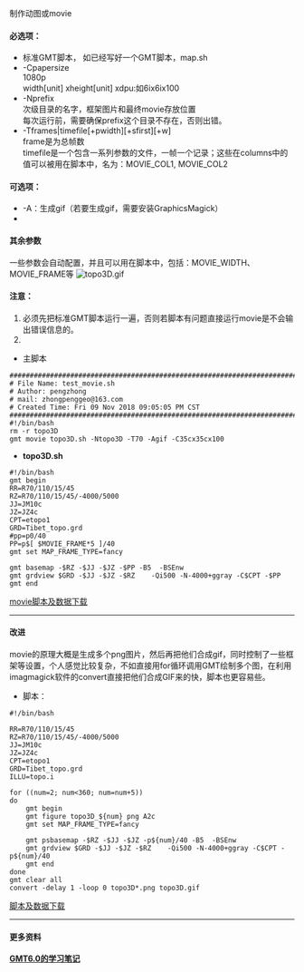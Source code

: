 制作动图或movie  
#### 必选项： 
- 标准GMT脚本，
如已经写好一个GMT脚本，map.sh    
- -Cpapersize  
 1080p  
width[unit] xheight[unit] xdpu:如6ix6ix100  
- -Nprefix  
次级目录的名字，框架图片和最终movie存放位置      
每次运行前，需要确保prefix这个目录不存在，否则出错。
- -Tframes|timefile[+pwidth][+sfirst][+w]  
frame是为总帧数  
timefile是一个包含一系列参数的文件，一帧一个记录；这些在columns中的值可以被用在脚本中，名为：MOVIE_COL1, MOVIE_COL2
#### 可选项：
- -A：生成gif（若要生成gif，需要安装GraphicsMagick）
- 

#### 其余参数
一些参数会自动配置，并且可以用在脚本中，包括：MOVIE_WIDTH、MOVIE_FRAME等
![topo3D.gif](https://upload-images.jianshu.io/upload_images/7955445-ef2fa58411292447.gif?imageMogr2/auto-orient/strip)


#### 注意：
1. 必须先把标准GMT脚本运行一遍，否则若脚本有问题直接运行movie是不会输出错误信息的。
2. 
- 主脚本  
```
#########################################################################
# File Name: test_movie.sh
# Author: pengzhong
# mail: zhongpenggeo@163.com
# Created Time: Fri 09 Nov 2018 09:05:05 PM CST
#########################################################################
#!/bin/bash
rm -r topo3D
gmt movie topo3D.sh -Ntopo3D -T70 -Agif -C35cx35cx100
```
- **topo3D.sh**
```
#!/bin/bash
gmt begin 
RR=R70/110/15/45
RZ=R70/110/15/45/-4000/5000
JJ=JM10c
JZ=JZ4c
CPT=etopo1
GRD=Tibet_topo.grd
#pp=p0/40
PP=p$[ $MOVIE_FRAME*5 ]/40
gmt set MAP_FRAME_TYPE=fancy

gmt basemap -$RZ -$JJ -$JZ -$PP -B5  -BSEnw 
gmt grdview $GRD -$JJ -$JZ -$RZ    -Qi500 -N-4000+ggray -C$CPT -$PP 
gmt end
```
[movie脚本及数据下载](https://github.com/zhongpenggeo/GMT_demo/tree/master/GMT6/movie)


---
#### 改进
movie的原理大概是生成多个png图片，然后再把他们合成gif，同时控制了一些框架等设置，个人感觉比较复杂，不如直接用for循环调用GMT绘制多个图，在利用imagmagick软件的convert直接把他们合成GIF来的快，脚本也更容易些。  
- 脚本：
```
#!/bin/bash

RR=R70/110/15/45
RZ=R70/110/15/45/-4000/5000
JJ=JM10c
JZ=JZ4c
CPT=etopo1
GRD=Tibet_topo.grd
ILLU=topo.i

for ((num=2; num<360; num=num+5))
do
    gmt begin 
    gmt figure topo3D_${num} png A2c
    gmt set MAP_FRAME_TYPE=fancy
    
    gmt psbasemap -$RZ -$JJ -$JZ -p${num}/40 -B5  -BSEnw 
    gmt grdview $GRD -$JJ -$JZ -$RZ    -Qi500 -N-4000+ggray -C$CPT -p${num}/40
    gmt end
done    
gmt clear all
convert -delay 1 -loop 0 topo3D*.png topo3D.gif
```
[脚本及数据下载](https://github.com/zhongpenggeo/GMT_demo/tree/master/GMT6/movie2)

---
#### 更多资料
**[GMT6.0的学习笔记](https://www.jianshu.com/p/ac52b407efa1)**
